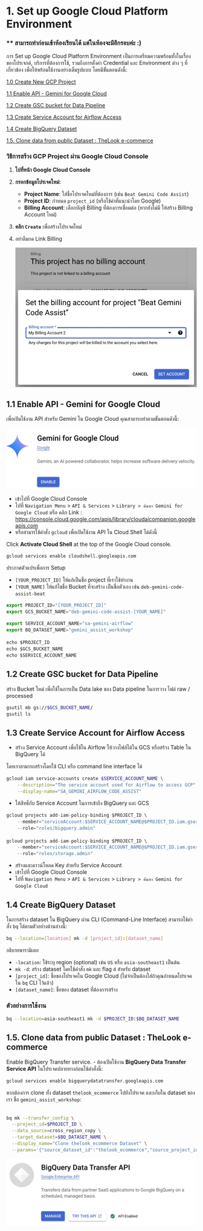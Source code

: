 # 1. Set up Google Cloud Platform Environment

### ** สามารถทำก่อนเข้าห้องเรียนได้ แต่ในห้องจะมีอีกรอบค่ะ :) 

การ Set up Google Cloud Platform Environment เป็นการเตรียมความพร้อมทั้งในเรื่องของโปรเจกต์, บริการที่ต้องการใช้, รวมถึงการตั้งค่า Credential และ Environment ต่าง ๆ ที่เกี่ยวข้อง เพื่อให้พร้อมใช้งานอย่างเต็มรูปแบบ โดยมีขั้นตอนดังนี้:

[1.0 Create New GCP Project]()  

[1.1 Enable API  - Gemini for Google Cloud]() 

[1.2 Create GSC bucket for Data Pipeline]()

[1.3 Create Service Account for Airflow Access]() 

[1.4 Create BigQuery Dataset]() 

[1.5. Clone data from public Dataset : TheLook e-commerce]()


### วิธีการสร้าง GCP Project ผ่าน Google Cloud Console

1. **ไปที่หน้า Google Cloud Console**
2. **กรอกข้อมูลโปรเจคใหม่:**
    - **Project Name**: ใส่ชื่อโปรเจคใหม่ที่ต้องการ (เช่น `Beat Gemini Code Assist`)
    - **Project ID**: กำหนด `project_id` (หรือใช้ค่าที่แนะนำโดย Google)
    - **Billing Account**: เลือกบัญชี Billing ที่ต้องการเชื่อมต่อ (หากยังไม่มี ให้สร้าง Billing Account ใหม่)
3. **คลิก `Create`** เพื่อสร้างโปรเจคใหม่
4. อย่าลืมกด Link Billing 
    
    ![](../assets/link_billing_to_project.png)


## **1.1 Enable API  - Gemini for Google Cloud**

เพื่อเปิดใช้งาน API สำหรับ Gemini ใน Google Cloud คุณสามารถทำตามขั้นตอนดังนี้:

![](../assets/enable_gemini_for_google_cloud.png)

- เข้าไปที่ Google Cloud Console
- ไปที่ `Navigation Menu` > `API & Services` > `Library > ค้นหา Gemini for Google Cloud` หรือ คลิก Link : https://console.cloud.google.com/apis/library/cloudaicompanion.googleapis.com
- หรือสามารใช้คำสั่ง `gcloud` เพื่อเปิดใช้งาน API ใน Cloud Shell ได้ดังนี้

Click **Activate Cloud Shell** at the top of the Google Cloud console.

```bash
gcloud services enable cloudshell.googleapis.com
```

ประกาศตัวแปรเพื่อการ Setup 

- `[YOUR_PROJECT_ID]` ให้แก้เป็นชื่อ project ที่เราใช้ทำงาน
- `[YOUR_NAME]` ให้แก้ไขชื่อ Bucket ที่จะสร้าง เป็นชื่อตัวเอง เช่น `deb-gemini-code-assist-beat`

```jsx
export PROJECT_ID="[YOUR_PROJECT_ID]"
export GCS_BUCKET_NAME="deb-gemini-code-assist-[YOUR_NAME]"
```

```jsx
export SERVICE_ACCOUNT_NAME="sa-gemini-airflow"
export BQ_DATASET_NAME="gemini_assist_workshop" 

echo $PROJECT_ID
echo $GCS_BUCKET_NAME
echo $SERVICE_ACCOUNT_NAME
```

## 1.2 Create GSC bucket for Data Pipeline

 สร้าง Bucket ใหม่ เพื่อใช้ในการเป็น Data lake ของ Data pipeline ในการวาง ไฟล์ raw / processed

```bash
gsutil mb gs://$GCS_BUCKET_NAME/
gsutil ls
```

## 1.3 Create Service Account for Airflow Access

- สร้าง Service Account เพื่อใช้ใน Airflow ให้วางไฟล์ได้ใน GCS หรือสร้าง Table ใน BigQuery ได้

โดยเราสามารถสร้างโดยใช้ CLI หรือ command line interface ได้

```bash
gcloud iam service-accounts create $SERVICE_ACCOUNT_NAME \
    --description="The service account used for Airflow to access GCP" \
    --display-name="SA_GEMINI_AIRFLOW_CODE_ASSIST"
```

- ให้สิทธิ์กับ Service Account ในการเข้าถึง BigQuery และ GCS

```jsx
gcloud projects add-iam-policy-binding $PROJECT_ID \
    --member="serviceAccount:$SERVICE_ACCOUNT_NAME@$PROJECT_ID.iam.gserviceaccount.com" \
    --role="roles/bigquery.admin"

gcloud projects add-iam-policy-binding $PROJECT_ID \
    --member="serviceAccount:$SERVICE_ACCOUNT_NAME@$PROJECT_ID.iam.gserviceaccount.com" \
    --role="roles/storage.admin"
```

- สร้างและดาวน์โหลด Key สำหรับ Service Account
- เข้าไปที่ Google Cloud Console
- ไปที่ `Navigation Menu` > `API & Services` > `Library > ค้นหา Gemini for Google Cloud`

## 1.4 Create BigQuery Dataset

ในการสร้าง dataset ใน BigQuery ผ่าน CLI (Command-Line Interface) สามารถใช้คำสั่ง `bq` ได้ตามตัวอย่างด้านล่างนี้:

```bash
bq --location=[location] mk -d [project_id]:[dataset_name]
```

อธิบายพารามิเตอ

- `-location`: ใช้ระบุ region (optional) เช่น `US` หรือ `asia-southeast1` เป็นต้น
- `mk -d`: สร้าง dataset โดยใช้คำสั่ง `mk` และ flag `d` สำหรับ dataset
- `[project_id]`: ชื่อของโปรเจคใน Google Cloud (ไม่จำเป็นต้องใส่ถ้าคุณกำหนดโปรเจคใน `bq` CLI ไว้แล้ว)
- `[dataset_name]`: ชื่อของ dataset ที่ต้องการสร้าง

### ตัวอย่างการใช้งาน

```bash
bq --location=asia-southeast1 mk -d $PROJECT_ID:$BQ_DATASET_NAME
```

## 1.5. Clone data from public Dataset : TheLook e-commerce

Enable BigQuery Transfer service. -  ต้องเปิดใช้งาน **BigQuery Data Transfer Service API** ในโปรเจคปลายทางก่อนใช้คำสั่งนี้:

```bash
gcloud services enable bigquerydatatransfer.googleapis.com 
```

หากต้องการ clone ทั้ง dataset `thelook_ecommerce` ไปยังโปรเจค  และเก็บใน dataset ของเรา ชื่อ `gemini_assist_workshop`:

```bash

bq mk --transfer_config \
  --project_id=$PROJECT_ID \
  --data_source=cross_region_copy \
  --target_dataset=$BQ_DATASET_NAME \
  --display_name="Clone thelook_ecommerce Dataset" \
  --params='{"source_dataset_id":"thelook_ecommerce","source_project_id":"bigquery-public-data"}'

```

![](../assets/enable_bq_transfer_api.png)